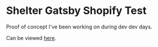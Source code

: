 # Shelter Gatsby Shopify Test

Proof of concept I've been working on during dev dev days.

Can be viewed [here](https://sheltershopifygatsbytestconnor.gatsbyjs.io/).
